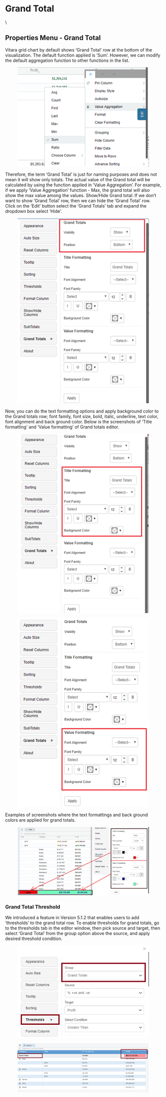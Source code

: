 # Grand Total

\


## Properties Menu - Grand Total <a href="#properties-menu---grand-total" id="properties-menu---grand-total"></a>

Vitara grid chart by default shows ‘Grand Total’ row at the bottom of the visualization. The default function applied is ‘Sum’. However, we can modify the default aggregation function to other functions in the list.

<figure><img src="../.gitbook/assets/image47 (1).png" alt=""><figcaption></figcaption></figure>

Therefore, the term ‘Grand Total’ is just for naming purposes and does not mean it will show only totals. The actual value of the Grand total will be calculated by using the function applied in ‘Value Aggregation’. For example, if we apply ‘Value Aggregation’ function - Max, the grand total will also show the max value among the values. Show/Hide Grand total: If we don’t want to show ‘Grand Total’ row, then we can hide the ‘Grand Total’ row. Click on the ‘Edit’ button select the ‘Grand Totals’ tab and expand the dropdown box select ‘Hide’.

<figure><img src="../.gitbook/assets/GT1.png" alt=""><figcaption></figcaption></figure>

Now, you can do the text formatting options and apply background color to the Grand totals row; font family, font size, bold, italic, underline, text color, font alignment and back ground color. Below is the screenshots of ‘Title formatting’ and ‘Value formatting’ of Grand totals editor.

<figure><img src="../.gitbook/assets/GT2.png" alt=""><figcaption></figcaption></figure>

<figure><img src="../.gitbook/assets/GT3.png" alt=""><figcaption></figcaption></figure>

Examples of screenshots where the text formattings and back ground colors are applied for grand totals.

<figure><img src="../.gitbook/assets/GT4.png" alt=""><figcaption></figcaption></figure>

### Grand Total Threshold <a href="#grand-total-threshold" id="grand-total-threshold"></a>

We introduced a feature in Version 5.1.2 that enables users to add ‘thresholds’ to the grand total row. To enable thresholds for grand totals, go to the thresholds tab in the editor window, then pick source and target, then select ‘Grand Total’ from the group option above the source, and apply desired threshold condition.

<figure><img src="../.gitbook/assets/GT1 (1).png" alt=""><figcaption></figcaption></figure>



<figure><img src="../.gitbook/assets/GT2 (1).png" alt=""><figcaption></figcaption></figure>
